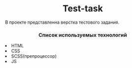 <h1 align="center">Test-task</h1>

<p>В проекте представленна верстка тестового задания.</p>

<h3 align="center">Список используемых технологий</h3>
<li>HTML</li>
<li>CSS</li>
<li>SCSS(препроцессор)</li>
<li>JS</li>
